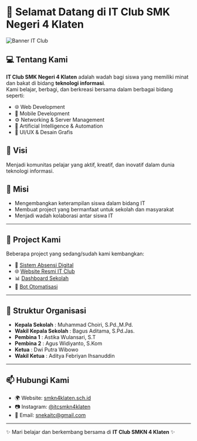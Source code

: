 # 👋 Selamat Datang di IT Club SMK Negeri 4 Klaten

![Banner IT Club](https://i.ibb.co/ZVhWg7S/banner-itclub.png)

## 💻 Tentang Kami
**IT Club SMK Negeri 4 Klaten** adalah wadah bagi siswa yang memiliki minat dan bakat di bidang **teknologi informasi**.  
Kami belajar, berbagi, dan berkreasi bersama dalam berbagai bidang seperti:
- 🌐 Web Development  
- 📱 Mobile Development  
- ⚙️ Networking & Server Management  
- 🤖 Artificial Intelligence & Automation  
- 🎨 UI/UX & Desain Grafis  

## 🎯 Visi
Menjadi komunitas pelajar yang aktif, kreatif, dan inovatif dalam dunia teknologi informasi.  

## 🚀 Misi
- Mengembangkan keterampilan siswa dalam bidang IT  
- Membuat project yang bermanfaat untuk sekolah dan masyarakat  
- Menjadi wadah kolaborasi antar siswa IT  

---

## 📂 Project Kami
Beberapa project yang sedang/sudah kami kembangkan:
- 🔐 [Sistem Absensi Digital](#)
- 🌐 [Website Resmi IT Club](#)
- 📊 [Dashboard Sekolah](#)
- 🤖 [Bot Otomatisasi](#)

---

## 👥 Struktur Organisasi
- **Kepala Sekolah** : Muhammad Choiri, S.Pd.,M.Pd.
- **Wakil Kepala Sekolah** : Bagus Aditama, S.Pd.Jas.
- **Pembina 1** : Astika Wulansari, S.T
- **Pembina 2** : Agus Widiyanto, S.Kom
- **Ketua** : Dwi Putra Wibowo 
- **Wakil Ketua** : Aditya Febriyan Ihsanuddin 

---

## 📫 Hubungi Kami
- 🌍 Website: [smkn4klaten.sch.id](https://smkn4klaten.sch.id)  
- 📷 Instagram: [@itcsmkn4klaten](https://instagram.com/itcsneka)  
- 📨 Email: snekaitc@gmail.com

---

✨ Mari belajar dan berkembang bersama di **IT Club SMKN 4 Klaten** ✨
